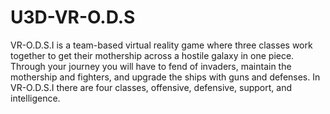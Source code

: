 # U3D-VR-O.D.S
VR-O.D.S.I is a team-based virtual reality game where three classes work together to get their mothership across a hostile galaxy in one piece. Through your journey you will have to fend of invaders, maintain the mothership and fighters, and upgrade the ships with guns and defenses.    In VR-O.D.S.I there are four classes, offensive, defensive, support, and intelligence. 
